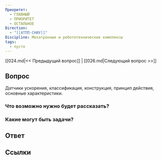 ```yaml
---
Приоритет:
  - ГЛАВНЫЙ
  - ПРИОРИТЕТ
  - ОСТАЛЬНОЕ
Direction:
  - "[[АТПП-СНИУ]]" 
Discipline: Мехатронные и робототехнические комплексы 
tags:
  - пусто
---
```

[[024.md|<< Предыдущий вопрос]] | [[026.md|Следующий вопрос >>]]
## Вопрос

Датчики ускорения, классификация, конструкция, принцип действия, основные характеристики.

### Что возможно нужно будет рассказать?

### Какие могут быть задачи?

## Ответ

## Ссылки
